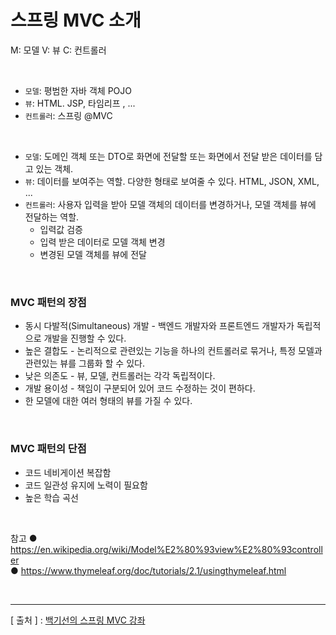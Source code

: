 스프링 MVC 소개
===

M: 모델
V: 뷰
C: 컨트롤러

<br/>

+ `모델`: 평범한 자바 객체 POJO  
+ `뷰`: HTML. JSP, 타임리프 , ...  
+ `컨트롤러`: 스프링 @MVC  

<br/>

+ `모델`: 도메인 객체 또는 DTO로 화면에 전달할 또는 화면에서 전달 받은 데이터를 담고 있는 객체.  
+ `뷰`: 데이터를 보여주는 역할. 다양한 형태로 보여줄 수 있다. HTML, JSON, XML, ...  
+ `컨트롤러`: 사용자 입력을 받아 모델 객체의 데이터를 변경하거나, 모델 객체를 뷰에 전달하는 역할.  
  - 입력값 검증  
  - 입력 받은 데이터로 모델 객체 변경  
  - 변경된 모델 객체를 뷰에 전달  

<br/>

### MVC 패턴의 장점
+ 동시 다발적(Simultaneous) 개발 - 백엔드 개발자와 프론트엔드 개발자가 독립적으로 개발을 진행할 수 있다.
+ 높은 결합도 - 논리적으로 관련있는 기능을 하나의 컨트롤러로 묶거나, 특정 모델과 관련있는 뷰를 그룹화 할 수 있다.
+ 낮은 의존도 - 뷰, 모델, 컨트롤러는 각각 독립적이다.
+ 개발 용이성 - 책임이 구분되어 있어 코드 수정하는 것이 편하다.
+ 한 모델에 대한 여러 형태의 뷰를 가질 수 있다.

<br/>

### MVC 패턴의 단점
+ 코드 네비게이션 복잡함
+ 코드 일관성 유지에 노력이 필요함
+ 높은 학습 곡선

<br/>

참고
● https://en.wikipedia.org/wiki/Model%E2%80%93view%E2%80%93controller  
● https://www.thymeleaf.org/doc/tutorials/2.1/usingthymeleaf.html

<br/>


---
[ 출처 ] : [백기선의 스프링 MVC 강좌](https://www.inflearn.com/course/%EC%9B%B9-mvc#)   

